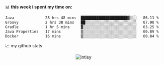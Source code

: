 📊 **this week i spent my time on:**
<!--START_SECTION:waka-->

```txt
Java              28 hrs 48 mins  █████████████████████▓░░░   86.11 %
Groovy            2 hrs 38 mins   ██░░░░░░░░░░░░░░░░░░░░░░░   07.90 %
Gradle            1 hr 5 mins     ▓░░░░░░░░░░░░░░░░░░░░░░░░   03.25 %
Java Properties   17 mins         ▒░░░░░░░░░░░░░░░░░░░░░░░░   00.89 %
Docker            16 mins         ▒░░░░░░░░░░░░░░░░░░░░░░░░   00.84 %
```

<!--END_SECTION:waka-->


📈 my github stats

<p align="center"> <img src="https://github-readme-stats.vercel.app/api?username=intisy&show_icons=true&theme=gotham" alt="intisy" />




